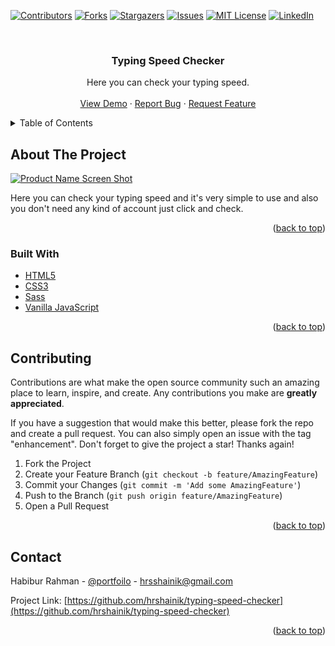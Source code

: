 <div id="top"></div>
<!--
*** Thanks for checking out the Best-README-Template. If you have a suggestion
*** that would make this better, please fork the repo and create a pull request
*** or simply open an issue with the tag "enhancement".
*** Don't forget to give the project a star!
*** Thanks again! Now go create something AMAZING! :D
-->



<!-- PROJECT SHIELDS -->
<!--
*** I'm using markdown "reference style" links for readability.
*** Reference links are enclosed in brackets [ ] instead of parentheses ( ).
*** See the bottom of this document for the declaration of the reference variables
*** for contributors-url, forks-url, etc. This is an optional, concise syntax you may use.
*** https://www.markdownguide.org/basic-syntax/#reference-style-links
-->
[![Contributors][contributors-shield]][contributors-url]
[![Forks][forks-shield]][forks-url]
[![Stargazers][stars-shield]][stars-url]
[![Issues][issues-shield]][issues-url]
[![MIT License][license-shield]][license-url]
[![LinkedIn][linkedin-shield]][linkedin-url]



<!-- PROJECT LOGO -->
<br />
<div align="center">
  <h3 align="center">Typing Speed Checker</h3>

  <p align="center">
    Here you can check your typing speed.
    <br />
    <br />
    <a href="https://typingspeedchecker.netlify.app/">View Demo</a>
    ·
    <a href="https://github.com/hrshainik/typing-speed-test/issues">Report Bug</a>
    ·
    <a href="https://github.com/hrshainik/typing-speed-test/issues">Request Feature</a>
  </p>
</div>



<!-- TABLE OF CONTENTS -->
<details>
  <summary>Table of Contents</summary>
  <ol>
    <li>
      <a href="#about-the-project">About The Project</a>
      <ul>
        <li><a href="#built-with">Built With</a></li>
      </ul>
    </li>
    <!-- <li><a href="#roadmap">Roadmap</a></li> -->
    <li><a href="#contributing">Contributing</a></li>
<!--     <li><a href="#license">License</a></li> -->
    <li><a href="#contact">Contact</a></li>
<!--     <li><a href="#acknowledgments">Acknowledgments</a></li> -->
  </ol>
</details>



<!-- ABOUT THE PROJECT -->
## About The Project

[![Product Name Screen Shot][product-screenshot]](https://example.com)

Here you can check your typing speed and it's very simple to use and also you don't need any kind of account just click and check.

<p align="right">(<a href="#top">back to top</a>)</p>



### Built With

* [HTML5](https://www.w3schools.com/html/)
* [CSS3](https://www.w3schools.com/css/)
* [Sass](https://sass-lang.com/)
* [Vanilla JavaScript](https://developer.mozilla.org/en-US/docs/Web/JavaScript)

<p align="right">(<a href="#top">back to top</a>)</p>



<!-- CONTRIBUTING -->
## Contributing

Contributions are what make the open source community such an amazing place to learn, inspire, and create. Any contributions you make are **greatly appreciated**.

If you have a suggestion that would make this better, please fork the repo and create a pull request. You can also simply open an issue with the tag "enhancement".
Don't forget to give the project a star! Thanks again!

1. Fork the Project
2. Create your Feature Branch (`git checkout -b feature/AmazingFeature`)
3. Commit your Changes (`git commit -m 'Add some AmazingFeature'`)
4. Push to the Branch (`git push origin feature/AmazingFeature`)
5. Open a Pull Request

<p align="right">(<a href="#top">back to top</a>)</p>



<!-- CONTACT -->
## Contact

Habibur Rahman - [@portfoilo](https://hrshainik.me) - hrsshainik@gmail.com

Project Link: [https://github.com/hrshainik/typing-speed-checker](https://github.com/hrshainik/typing-speed-checker)

<p align="right">(<a href="#top">back to top</a>)</p>

<!-- MARKDOWN LINKS & IMAGES -->
<!-- https://www.markdownguide.org/basic-syntax/#reference-style-links -->
[contributors-shield]: https://img.shields.io/github/contributors/othneildrew/Best-README-Template.svg?style=for-the-badge
[contributors-url]: https://github.com/othneildrew/Best-README-Template/graphs/contributors
[forks-shield]: https://img.shields.io/github/forks/othneildrew/Best-README-Template.svg?style=for-the-badge
[forks-url]: https://github.com/othneildrew/Best-README-Template/network/members
[stars-shield]: https://img.shields.io/github/stars/othneildrew/Best-README-Template.svg?style=for-the-badge
[stars-url]: https://github.com/othneildrew/Best-README-Template/stargazers
[issues-shield]: https://img.shields.io/github/issues/othneildrew/Best-README-Template.svg?style=for-the-badge
[issues-url]: https://github.com/othneildrew/Best-README-Template/issues
[license-shield]: https://img.shields.io/github/license/othneildrew/Best-README-Template.svg?style=for-the-badge
[license-url]: https://github.com/othneildrew/Best-README-Template/blob/master/LICENSE.txt
[linkedin-shield]: https://img.shields.io/badge/-LinkedIn-black.svg?style=for-the-badge&logo=linkedin&colorB=555
[linkedin-url]: https://linkedin.com/in/hrshainik
[product-screenshot]: images/typing-speed-checker.png

